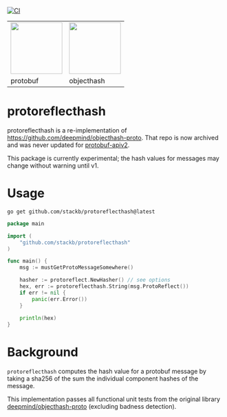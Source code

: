 [![CI](https://github.com/stackb/protoreflecthash/actions/workflows/ci.yaml/badge.svg)](https://github.com/stackb/protoreflecthash/actions/workflows/ci.yaml)

<table border="0">
  <tr>
    <td><img src="https://user-images.githubusercontent.com/50580/141900696-bfb2d42d-5d2c-46f8-bd9f-06515969f6a2.png" height="120"/></td>
    <td><img src="https://camo.githubusercontent.com/e71e893edbc4626f5c28acde484c375e96109e64b835db9b60946ff092a7a87b/68747470733a2f2f6769746c61622e636f6d2f6d30336765656b2f6e6f64652d6f626a6563742d686173682f7261772f6d61737465722f6c6f676f2e737667" height="120"/></td>
  </tr>
  <tr>
    <td>protobuf</td>
    <td>objecthash</td>
  </tr>
</table>

# protoreflecthash

protoreflecthash is a re-implementation of
<https://github.com/deepmind/objecthash-proto>.  That repo is now archived and
was never updated for [protobuf-apiv2](https://go.dev/blog/protobuf-apiv2).

This package is currently experimental; the hash values for messages may change
without warning until v1.

# Usage

```
go get github.com/stackb/protoreflecthash@latest
```

```go
package main

import (
    "github.com/stackb/protoreflecthash"
)

func main() {
    msg := mustGetProtoMessageSomewhere()

    hasher := protoreflect.NewHasher() // see options
    hex, err := protoreflecthash.String(msg.ProtoReflect())
    if err != nil {
        panic(err.Error())
    }
    
    println(hex)
}
```

# Background

`protoreflecthash` computes the hash value for a protobuf message by taking a
sha256 of the sum the individual component hashes of the message.

This implementation passes all functional unit tests from the original library
[deepmind/objecthash-proto](https://github.com/deepmind/objecthash-proto)
(excluding badness detection).

